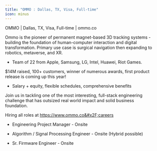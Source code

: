 ```yaml
---
title: "OMMO : Dallas, TX, Visa, Full-time"
icon: minus
---
```

OMMO | Dallas, TX, Visa, Full-time | ommo.co

Ommo is the pioneer of permanent magnet-based 3D tracking systems - building the foundation of human-computer interaction and digital transformation. Primary use case is surgical navigation then expanding to robotics, metaverse, and XR.

- Team of 22 from Apple, Samsung, LG, Intel, Huawei, Riot Games.

$14M raised, 100+ customers, winner of numerous awards, first product release is coming up this year!

- Salary + equity, flexible schedules, comprehensive benefits

Join us in tackling one of the most interesting, full-stack engineering challenge that has outsized real world impact and solid business foundation.

Hiring all roles at <a href="https:&#x2F;&#x2F;www.ommo.co&#x2F;careers" rel="nofollow">https:&#x2F;&#x2F;www.ommo.co&#x2F;careers</a>

- Engineering Project Manager - Onsite

- Algorithm &#x2F; Signal Processing Engineer - Onsite (Hybrid possible)

- Sr. Firmware Engineer - Onsite
